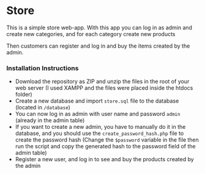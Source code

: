 # Store

This is a simple store web-app.
With this app you can log in as admin and create new categories, and for each category create new products

Then customers can register and log in and buy the items created by the admin.

### Installation Instructions ###

- Download the repository as ZIP and unzip the files in the root of your web server (I used XAMPP and the files were placed inside the htdocs folder)
- Create a new database and import `store.sql` file to the database (located in `/database`)
- You can now log in as admin with user name and password `admin` (already in the admin table)
- If you want to create a new admin, you have to manually do it in the database, and you should use the `create_password_hash.php` file to create the password hash
(Change the `$password` variable in the file then run the script and copy the generated hash to the password field of the admin table)
- Register a new user, and log in to see and buy the products created by the admin
